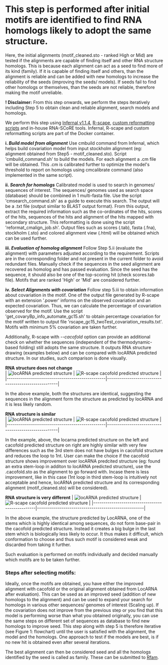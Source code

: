 # This step is performed after initial motifs are identified to find RNA homologs likely to adopt the same structure.

Here, the initial alignments (motif_cleaned.sto - ranked High or Mid) are tested if the alignments are capable of finding itself and other RNA structure homologs. This is because each alignment can act as a seed to find more of its kind (family). If it is capable of finding itself and others, than the alignment is reliable and can be added with new homologs to increase the reliability of the seeds (improving the seeds/ models). If seeds fail to find other homologs or themselves, than the seeds are not reliable, therefore making the motif unreliable.

**! Disclaimer:** From this step onwards, we perform the steps iteratively including Step 5 to obtain clean and reliable alignment, search models and homologs.  

We perform this step using [Infernal v1.1.4](http://eddylab.org/infernal/), [R-scape](https://github.com/EddyRivasLab/R-scape), [custom reformatting scripts](https://barricklab.org/twiki/bin/view/Lab/SupplementRiboswitchPrediction_v1) and in-house RNA-SCoRE tools. Infernal, R-scape and custom reformatting scripts are part of the Docker container.

**i. _Build model from alignment_**
Use cmbuild command from Infernal, which helps build covariation model from input stockholm alignment (eg: alignment obtained from Step5 - motif_cleaned.sto). Script 'cmbuild_command.sh' to build the models. For each alignment a .cm file will be obtained. This .cm is calibrated further to optimize the model's threshold to report on homologs using cmcalibrate command (also implemented in the same script).

**ii. _Search for homologs_**
Calibrated model is used to search in genomes/ sequences of interest. The sequences/ genomes used as search space (database) should be combined in 1 multi-fasta file. Use the script 'cmsearch_command.sh' as a guide to execute this search. The output will be a .txt file (output similar to BLAST output format). From this output, extract the required information such as the co-ordinates of the hits, scores of the hits, sequences of the hits and alignment of the hits mapped with secondary structure. This reformatting is done using the script 'reformat_cmalign_job.sh'. Output files such as scores (.tab), fasta (.fna), stockholm (.sto) and colored alignment view (.html) will be obtained which can be used further.

**iii. _Evaluation of homolog alignment_**
Follow Step 5.ii (evaluate the alignment) with parameters adjusted according to the requirement. Scripts are in the corresponding folder and not present in the current folder to avoid redundant files. Manually check if the sequences in the seed alignment are recovered as homolog and has passed evaluation. Since the seed has the sequence, it should also be one of the top-scoring hit (check scores.tab file). Motifs that are ranked 'High' or 'Mid' are considered further.

**iv. _Select Alignments with covariation_**
Follow step 5.iii to obtain information about covariation in the motif. One of the output file generated by R-scape with an extension '.power' informs on the observed covariation and an expected covariation. Thus, we can calculate the percentage of covariation observed for the motif. Use the script 'get_covaryBp_info_automate_gc15.sh' to obtain percentage covariation for the motif written to output file 'rscape_gc15_twoTest_covariation_results.txt'. Motifs with minimum 5% covariation are taken further.

Additionally, R-scape with _--cacofold_ option can provide an additional check on whether the sequences (independent of the thermodynamic-based folding) still adopts the same structure. It outputs RNA structure drawing (examples below) and can be compared with locARNA predicted structure. In our studies, such comparison is done visually. 
 
**RNA structure does not change**  
| ![locARNA predicted structure](NC_029734.1_321_56175_56425r_gc15_rscape.R2R.sto.svg) | ![R-scape cacofold predicted structure](NC_029734.1_321_56175_56425r_gc15_rscape.cacofold.R2R.sto.svg) |
|-------------------------------------------------|-----------------------------------------------------|


In the above example, both the structures are identical, suggesting the sequences in the alignment form the structure as predicted by locARNA and it is less likely random.

**RNA structure is similar**   
| ![locARNA predicted structure](NC_036423.1_1_175_425r_gc15_rscape.R2R.sto.svg) | ![R-scape cacofold predicted structure](NC_036423.1_1_175_425r_gc15_rscape.cacofold.R2R.sto.svg) |
|-------------------------------------------------|-----------------------------------------------------|


In the example, above, the locarna predicted structure on the left and cacofold predicted structure on right are highly similar with very few differences such as the 3rd stem does not have bulges in cacofold structure and reduces the loop to 1nt. User can make the choice if the cacofold structure shows improvement over locARNA predcited structure (eg: found an extra stem-loop in additon to locARNA predicted structure), use the .cacofold.sto as the alignment to go forward with. Incase there is less improvement, like in this case (1nt loop in third stem-loop is intuitively not acceptable and hence, locARNA predicted structure and its corresponding alignment (motif_cleaned.sto) will be considered).

**RNA structure is very different**
| ![locARNA predicted structure](NC_043805.1_34_5950_6200r_gc15_rscape.R2R.sto.svg) | ![R-scape cacofold predicted structure](NC_043805.1_34_5950_6200r_gc15_rscape.cacofold.R2R.sto.svg) |
|-------------------------------------------------|-----------------------------------------------------|


In the above example, the structure predicted by LocARNA, one of the stems which is highly identical among sequences, do not form base-pair in the cacofold predicted structure. Instead it creates a big bulge in the last stem which is biologically less likely to occur. It thus makes it difficult, which conformation to choose and thus such motif is considered weak and discarded from taking it further.  


Such evaluation is performed on motifs individually and decided manually which motifs are to be taken further.

### Steps after selecting motifs:
Ideally, once the motifs are obtained, you have either the improved alignment with cacofold or the original alignment obtained from LocARNA after evaluation). This can be used as an improved seed (addition of new homologs to the alignment) and can be used to expand your search for homologs in various other sequences/ genomes of interest (Scaling up). If the covariation does not improve from the previous step or you find that this model is performing worse than what you obtained originally, you can use the same steps on different set of sequences as database to find new homologs to improve seed. This step along with step 5 is therefore iterative (see Figure 1: flowchart) until the user is satisfied with the alignment, the model and the homologs. One approach to test if the models are best, is if no new hit is obtained even after several iterations. 

The best alignment can then be considered seed and all the homologs identified by the seed is called as family. These can be submitted to [Rfam](https://rfam.org/). 
